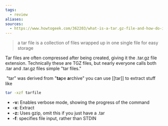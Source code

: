 ```yaml
---
tags:
  - review
aliases: 
sources:
  - https://www.howtogeek.com/362203/what-is-a-tar.gz-file-and-how-do-i-open-it/
---
```

> a tar file is a collection of files wrapped up in one single file for easy storage

Tar files are often compressed after being created, giving it the .tar.gz file extension. Technically these are TGZ files, but nearly everyone calls both .tar and .tar.gz files simple "tar files."

 "tar" was derived from "**ta**pe **a**rchive"
you can use [[tar]] to extract stuff
like
```bash
tar -xzf tarfile
```
- **-v:** Enables verbose mode, showing the progress of the command
- **-x**: Extract
- **-z:** Uses gzip, omit this if you just have a .tar
- **-f**: specifies file input, rather than STDIN

